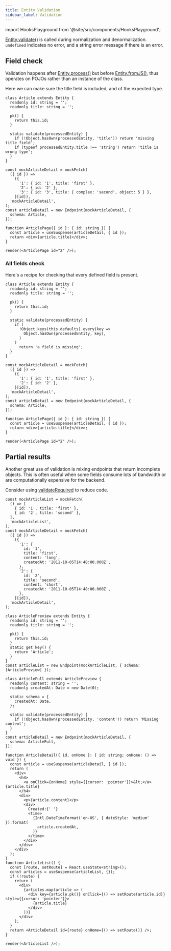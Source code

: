 ```yaml
---
title: Entity Validation
sidebar_label: Validation
---
```


import HooksPlayground from '@site/src/components/HooksPlayground';

[Entity.validate()](/rest/api/Entity#validate) is called during normalization and denormalization.
`undefined` indicates no error, and a string error message if there is an error.

## Field check

Validation happens after [Entity.process()](/rest/api/Entity#process) but before [Entity.fromJS()](/rest/api/Entity#fromJS),
thus operates on POJOs rather than an instance of the class.

Here we can make sure the title field is included, and of the expected type.

<HooksPlayground>

```tsx
class Article extends Entity {
  readonly id: string = '';
  readonly title: string = '';

  pk() {
    return this.id;
  }

  static validate(processedEntity) {
    if (!Object.hasOwn(processedEntity, 'title')) return 'missing title field';
    if (typeof processedEntity.title !== 'string') return 'title is wrong type';
  }
}

const mockArticleDetail = mockFetch(
  ({ id }) =>
    ({
      '1': { id: '1', title: 'first' },
      '2': { id: '2' },
      '3': { id: '3', title: { complex: 'second', object: 5 } },
    }[id]),
  'mockArticleDetail',
);
const articleDetail = new Endpoint(mockArticleDetail, {
  schema: Article,
});

function ArticlePage({ id }: { id: string }) {
  const article = useSuspense(articleDetail, { id });
  return <div>{article.title}</div>;
}

render(<ArticlePage id="2" />);
```

</HooksPlayground>

### All fields check

Here's a recipe for checking that every defined field is present.

<HooksPlayground>

```tsx
class Article extends Entity {
  readonly id: string = '';
  readonly title: string = '';

  pk() {
    return this.id;
  }

  static validate(processedEntity) {
    if (
      !Object.keys(this.defaults).every(key =>
        Object.hasOwn(processedEntity, key),
      )
    )
      return 'a field is missing';
  }
}

const mockArticleDetail = mockFetch(
  ({ id }) =>
    ({
      '1': { id: '1', title: 'first' },
      '2': { id: '2' },
    }[id]),
  'mockArticleDetail',
);
const articleDetail = new Endpoint(mockArticleDetail, {
  schema: Article,
});

function ArticlePage({ id }: { id: string }) {
  const article = useSuspense(articleDetail, { id });
  return <div>{article.title}</div>;
}

render(<ArticlePage id="2" />);
```

</HooksPlayground>

## Partial results

Another great use of validation is mixing endpoints that return incomplete objects. This is often
useful when some fields consume lots of bandwidth or are computationally expensive for the backend.

Consider using [validateRequired](/rest/api/validateRequired) to reduce code.

<HooksPlayground>

```tsx
const mockArticleList = mockFetch(
  () => [
    { id: '1', title: 'first' },
    { id: '2', title: 'second' },
  ],
  'mockArticleList',
);
const mockArticleDetail = mockFetch(
  ({ id }) =>
    ({
      '1': {
        id: '1',
        title: 'first',
        content: 'long',
        createdAt: '2011-10-05T14:48:00.000Z',
      },
      '2': {
        id: '2',
        title: 'second',
        content: 'short',
        createdAt: '2011-10-05T14:48:00.000Z',
      },
    }[id]),
  'mockArticleDetail',
);

class ArticlePreview extends Entity {
  readonly id: string = '';
  readonly title: string = '';

  pk() {
    return this.id;
  }
  static get key() {
    return 'Article';
  }
}
const articleList = new Endpoint(mockArticleList, { schema: [ArticlePreview] });

class ArticleFull extends ArticlePreview {
  readonly content: string = '';
  readonly createdAt: Date = new Date(0);

  static schema = {
    createdAt: Date,
  };

  static validate(processedEntity) {
    if (!Object.hasOwn(processedEntity, 'content')) return 'Missing content';
  }
}
const articleDetail = new Endpoint(mockArticleDetail, {
  schema: ArticleFull,
});

function ArticleDetail({ id, onHome }: { id: string; onHome: () => void }) {
  const article = useSuspense(articleDetail, { id });
  return (
    <div>
      <h4>
        <a onClick={onHome} style={{cursor: 'pointer'}}>&lt;</a> {article.title}
      </h4>
      <div>
        <p>{article.content}</p>
        <div>
          Created:{' '}
          <time>
            {Intl.DateTimeFormat('en-US', { dateStyle: 'medium' }).format(
              article.createdAt,
            )}
          </time>
        </div>
      </div>
    </div>
  );
}
function ArticleList() {
  const [route, setRoute] = React.useState<string>();
  const articles = useSuspense(articleList, {});
  if (!route) {
    return (
      <div>
        {articles.map(article => (
          <div key={article.pk()} onClick={() => setRoute(article.id)} style={{cursor: 'pointer'}}>
            {article.title}
          </div>
        ))}
      </div>
    );
  }
  return <ArticleDetail id={route} onHome={() => setRoute()} />;
}

render(<ArticleList />);
```

</HooksPlayground>

